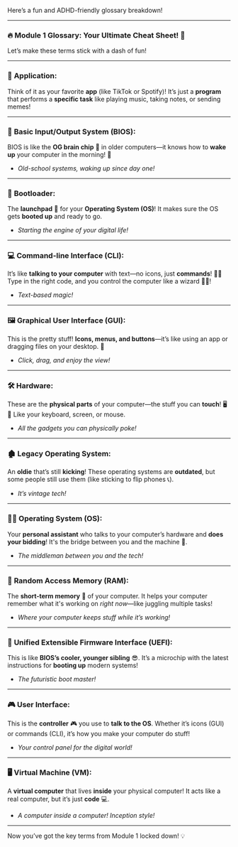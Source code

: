 Here’s a fun and ADHD-friendly glossary breakdown!

---

### 🔥 **Module 1 Glossary: Your Ultimate Cheat Sheet!** 🚀

Let’s make these terms stick with a dash of fun!

---

### 📲 **Application**: 
Think of it as your favorite **app** (like TikTok or Spotify)! It’s just a **program** that performs a **specific task** like playing music, taking notes, or sending memes!

---

### 🧠 **Basic Input/Output System (BIOS)**:
BIOS is like the **OG brain chip** 🧠 in older computers—it knows how to **wake up** your computer in the morning! 🌅  
- *Old-school systems, waking up since day one!*

---

### 🚀 **Bootloader**:  
The **launchpad** 🚀 for your **Operating System (OS)**! It makes sure the OS gets **booted up** and ready to go.  
- *Starting the engine of your digital life!*

---

### 💻 **Command-line Interface (CLI)**:  
It’s like **talking to your computer** with text—no icons, just **commands**! 👨‍💻 Type in the right code, and you control the computer like a wizard 🧙‍♂️!  
- *Text-based magic!*

---

### 🖼️ **Graphical User Interface (GUI)**:  
This is the pretty stuff! **Icons, menus, and buttons**—it’s like using an app or dragging files on your desktop. 🎨  
- *Click, drag, and enjoy the view!*

---

### 🛠️ **Hardware**:  
These are the **physical parts** of your computer—the stuff you can **touch**! 🖥️💾 Like your keyboard, screen, or mouse.  
- *All the gadgets you can physically poke!*

---

### 🏚️ **Legacy Operating System**:  
An **oldie** that’s still **kicking**! These operating systems are **outdated**, but some people still use them (like sticking to flip phones 📞).  
- *It’s vintage tech!*

---

### 👩‍💻 **Operating System (OS)**:  
Your **personal assistant** who talks to your computer’s hardware and **does your bidding**! It's the bridge between you and the machine 🌉.  
- *The middleman between you and the tech!*

---

### 💾 **Random Access Memory (RAM)**:  
The **short-term memory** 🧠 of your computer. It helps your computer remember what it's working on *right now*—like juggling multiple tasks!  
- *Where your computer keeps stuff while it’s working!*

---

### 🧬 **Unified Extensible Firmware Interface (UEFI)**:  
This is like **BIOS’s cooler, younger sibling** 😎. It’s a microchip with the latest instructions for **booting up** modern systems!  
- *The futuristic boot master!*

---

### 🎮 **User Interface**:  
This is the **controller** 🎮 you use to **talk to the OS**. Whether it’s icons (GUI) or commands (CLI), it’s how you make your computer do stuff!  
- *Your control panel for the digital world!*

---

### 🖥️ **Virtual Machine (VM)**:  
A **virtual computer** that lives **inside** your physical computer! It acts like a real computer, but it’s just **code** 💻.  
- *A computer inside a computer! Inception style!*

---

Now you’ve got the key terms from Module 1 locked down! 💡